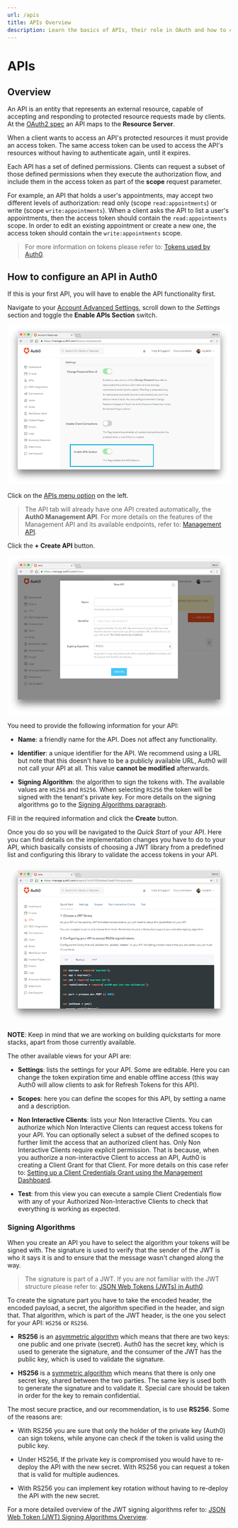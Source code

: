 ```yaml
---
url: /apis
title: APIs Overview
description: Learn the basics of APIs, their role in OAuth and how to configure an API in Auth0 Dashboard.
---
```


# APIs

## Overview

An API is an entity that represents an external resource, capable of accepting and responding to protected resource requests made by clients. At the [OAuth2 spec](https://tools.ietf.org/html/rfc6749) an API maps to the **Resource Server**.

When a client wants to access an API's protected resources it must provide an access token. The same access token can be used to access the API's resources without having to authenticate again, until it expires.

Each API has a set of defined permissions. Clients can request a subset of those defined permissions when they execute the authorization flow, and include them in the access token as part of the **scope** request parameter.

For example, an API that holds a user's appointments, may accept two different levels of authorization: read only (scope `read:appointments`) or write (scope `write:appointments`). When a client asks the API to list a user's appointments, then the access token should contain the `read:appointments` scope. In order to edit an existing appointment or create a new one, the access token should contain the `write:appointments` scope.

> For more information on tokens please refer to: [Tokens used by Auth0](/tokens).

## How to configure an API in Auth0

If this is your first API, you will have to enable the API functionality first.

Navigate to your [Account Advanced Settings](${manage_url}/#/account/advanced), scroll down to the *Settings* section and toggle the **Enable APIs Section** switch.

![Enable APIs Section](/media/articles/api/overview/enable-api-section.png)

Click on the [APIs menu option](${manage_url}/#/apis) on the left.

> The API tab will already have one API created automatically, the **Auth0 Management API**. For more details on the features of the Management API and its available endpoints, refer to: [Management API](/api/management/v2).

Click the **+ Create API** button.

![Create a new API](/media/articles/api/overview/create-api.png)

You need to provide the following information for your API:

- **Name**: a friendly name for the API. Does not affect any functionality.

- **Identifier**: a unique identifier for the API. We recommend using a URL but note that this doesn't have to be a publicly available URL, Auth0 will not call your API at all. This value **cannot be modified** afterwards.

- **Signing Algorithm**: the algorithm to sign the tokens with. The available values are `HS256` and `RS256`. When selecting `RS256` the token will be signed with the tenant's private key. For more details on the signing algorithms go to the [Signing Algorithms paragraph](#signing-algorithms).

Fill in the required information and click the **Create** button.

Once you do so you will be navigated to the *Quick Start* of your API. Here you can find details on the implementation changes you have to do to your API, which basically consists of choosing a JWT library from a predefined list and configuring this library to validate the access tokens in your API.

![API Quick Starts](/media/articles/api/overview/quickstarts-view.png)

**NOTE**: Keep in mind that we are working on building quickstarts for more stacks, apart from those currently available.

The other available views for your API are:

- **Settings**: lists the settings for your API. Some are editable. Here you can change the token expiration time and enable offline access (this way Auth0 will allow clients to ask for Refresh Tokens for this API).

- **Scopes**: here you can define the scopes for this API, by setting a name and a description.

- **Non Interactive Clients**: lists your Non Interactive Clients. You can authorize which Non Interactive Clients can request access tokens for your API. You can optionally select a subset of the defined scopes to further limit the access that an authorized client has. Only Non Interactive Clients require explicit permission. That is because, when you authorize a non-interactive Client to access an API, Auth0 is creating a Client Grant for that Client. For more details on this case refer to: [Setting up a Client Credentials Grant using the Management Dashboard](/api-auth/config/using-the-auth0-dashboard).

- **Test**: from this view you can execute a sample Client Credentials flow with any of your Authorized Non-Interactive Clients to check that everything is working as expected.

### Signing Algorithms

When you create an API you have to select the algorithm your tokens will be signed with. The signature is used to verify that the sender of the JWT is who it says it is and to ensure that the message wasn't changed along the way.

> The signature is part of a JWT. If you are not familiar with the JWT structure please refer to: [JSON Web Tokens (JWTs) in Auth0](/jwt#what-is-the-json-web-token-structure-).

To create the signature part you have to take the encoded header, the encoded payload, a secret, the algorithm specified in the header, and sign that. That algorithm, which is part of the JWT header, is the one you select for your API: `HS256` or `RS256`.

- **RS256** is an [asymmetric algorithm](https://en.wikipedia.org/wiki/Public-key_cryptography) which means that there are two keys: one public and one private (secret). Auth0 has the secret key, which is used to generate the signature, and the consumer of the JWT has the public key, which is used to validate the signature.

- **HS256** is a [symmetric algorithm](https://en.wikipedia.org/wiki/Symmetric-key_algorithm) which means that there is only one secret key, shared between the two parties. The same key is used both to generate the signature and to validate it. Special care should be taken in order for the key to remain confidential.

The most secure practice, and our recommendation, is to use **RS256**. Some of the reasons are:

- With RS256 you are sure that only the holder of the private key (Auth0) can sign tokens, while anyone can check if the token is valid using the public key.

- Under HS256, If the private key is compromised you would have to re-deploy the API with the new secret. With RS256 you can request a token that is valid for multiple audiences.

- With RS256 you can implement key rotation without having to re-deploy the API with the new secret.

For a more detailed overview of the JWT signing algorithms refer to: [JSON Web Token (JWT) Signing Algorithms Overview](https://auth0.com/blog/json-web-token-signing-algorithms-overview/).
